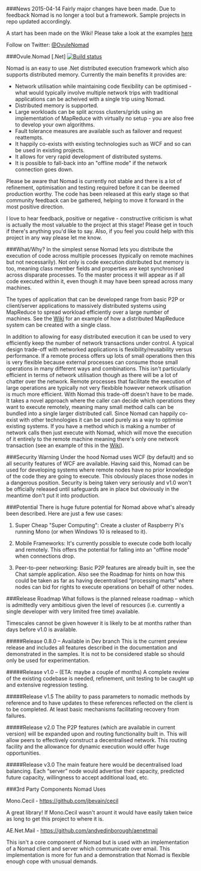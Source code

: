 ###News
2015-04-14
Fairly major changes have been made.  Due to feedback Nomad is no longer a tool but a framework.  Sample projects in repo updated accordingly.  

A start has been made on the Wiki!  Please take a look at the examples [here](https://github.com/tony-dinucci/Ovule.Nomad/wiki)

Follow on Twitter: [@OvuleNomad](https://twitter.com/OvuleNomad)

###Ovule.Nomad [.Net] [![Build status](https://ci.appveyor.com/api/projects/status/kocanm4n512cid52/branch/dev?svg=true)](https://ci.appveyor.com/project/tony-dinucci/ovule-nomad/branch/dev)

Nomad is an easy to use .Net distributed execution framework which also supports distributed memory.  Currently the main benefits it provides are: 

* Network utilisation while maintaining code flexibility can be optimised - what would typically involve multiple network trips with traditional applications can be acheived with a single trip using Nomad.
* Distributed memory is supported.
* Large workloads can be split across clusters/grids using an implementation of MapReduce with virtually no setup - you are also free to develop your own algorithms.
* Fault tolerance measures are available such as failover and request reattempts.
* It happily co-exists with existing technologies such as WCF and so can be used in existing projects.
* It allows for very rapid development of distributed systems.
* It is possible to fall-back into an "offline mode" if the network connection goes down.

Please be aware that Nomad is currently not stable and there is a lot of refinement, optimisation and testing required before it can be deemed production worthy. The code has been released at this early stage so that community feedback can be gathered, helping to move it forward in the most positive direction.

I love to hear feedback, positive or negative - constructive criticism is what is actually the most valuable to the project at this stage!  Please get in touch if there's anything you'd like to say.  Also, if you feel you could help with this project in any way please let me know.

###What/Why?
In the simplest sense Nomad lets you distribute the execution of code across multiple processes (typically on remote machines but not necessarily). Not only is code execution distributed but memory is too, meaning class member fields and properties are kept synchronised across disparate processes.  To the master process it will appear as if all code executed within it, even though it may have been spread across many machines.    

The types of application that can be developed range from basic P2P or client/server applications to massively distributed systems using MapReduce to spread workload efficiently over a large number of machines.  See the  [Wiki](https://github.com/tony-dinucci/Ovule.Nomad/wiki) for an example of how a distributed MapReduce system can be created with a single class.

In addition to allowing for easy distributed execution it can be used to very efficiently keep the number of network transactions under control.  A typical design trade-off with networked applications is flexibility/reusability versus performance.  If a remote process offers up lots of small operations then this is very flexible because external processes can consume those small operations in many different ways and combinations.  This isn't particularly efficient in terms of network utilisation though as there will be a lot of chatter over the network.  Remote processes that facilitate the execution of large operations are typically not very flexbible however network utlisation is much more efficient.  With Nomad this trade-off doesn't have to be made.  It takes a novel approach where the caller can decide which operations they want to execute remotely, meaning many small method calls can be bundled into a single larger distributed call.  Since Nomad can happily co-exist with other technologies it can be used purely as a way to optimise existing systems. If you have a method which is making a number of network calls then just execute with Nomad, which will move the execution of it entirely to the remote machine meaning there's only one network transaction (see an example of this in the [Wiki](https://github.com/tony-dinucci/Ovule.Nomad/wiki)).  

###Security Warning
Under the hood Nomad uses WCF (by default) and so all security features of WCF are available.  Having said this, Nomad can be used for developing systems where remote nodes have no prior knowledge of the code they are going to execute.  This obviously places those nodes in a dangerous position.  Security is being taken very seriously and v1.0 won't be officially released until safeguards are in place but obviously in the meantime don't put it into production.  

###Potential 
There is huge future potential for Nomad above what's already been described.  Here are just a few use cases:

1.	Super Cheap "Super Computing": Create a cluster of Raspberry Pi's running Mono (or when Windows 10 is released to it). 

2.	Mobile Frameworks: It's currently possible to execute code both locally and remotely.  This offers the potential for falling into an "offline mode" when connections drop.   

3.	Peer-to-peer networking: Basic P2P features are already built in, see the Chat sample application.  Also see the Roadmap for hints on how this could be taken as far as having decentralised “processing marts” where nodes can bid for rights to execute operations on behalf of other nodes.

###Release Roadmap
What follows is the planned release roadmap – which is admittedly very ambitious given the level of resources (i.e. currently a single developer with very limited free time) available.  

Timescales cannot be given however it is likely to be at months rather than days before v1.0 is available.

#####Release 0.8.0 – Available in Dev branch
This is the current preview release and includes all features described in the documentation and demonstrated in the samples.  It is not to be considered stable so should only be used for experimentation.

#####Release v1.0 – (ETA: maybe a couple of months)
A complete review of the existing codebase is needed, refinement, unit testing to be caught up and extensive regression testing.  

#####Release v1.5
The ability to pass parameters to nomadic methods by reference and to have updates to these references reflected on the client is to be completed.  At least basic mechanisms facilitating recovery from failures. 

#####Release v2.0
The P2P features (which are available in current version) will be expanded upon and routing functionality built in.  This will allow peers to effectively construct a decentralised network.  This routing facility and the allowance for dynamic execution would offer huge opportunities.   

#####Release v3.0
The main feature here would be decentralised load balancing.  Each “server” node would advertise their capacity, predicted future capacity, willingness to accept additional load, etc.

###3rd Party Components Nomad Uses

Mono.Cecil - https://github.com/jbevain/cecil

A great library! If Mono.Cecil wasn't arount it would have easily taken twice as long to get this project to where it is.

AE.Net.Mail - https://github.com/andyedinborough/aenetmail

This isn't a core component of Nomad but is used with an implementation of a Nomad client and server which communicate over email.  This implementation is more for fun and a demonstration that Nomad is flexible enough cope with unusual demands.


